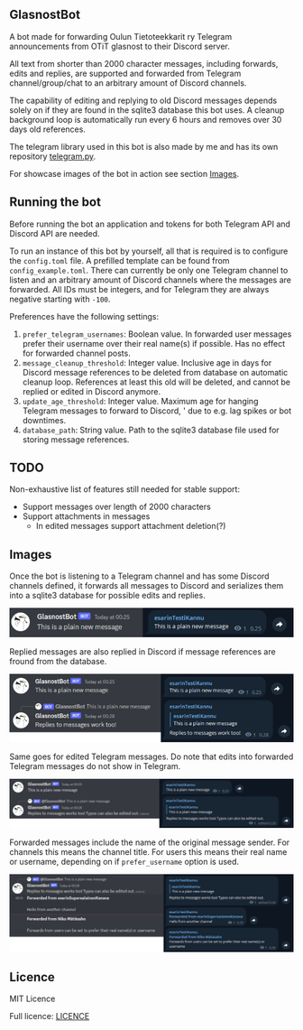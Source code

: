## GlasnostBot

A bot made for forwarding Oulun Tietoteekkarit ry Telegram announcements from OTiT glasnost to their Discord server.

All text from shorter than 2000 character messages, including forwards, edits and replies, are supported and forwarded 
from Telegram channel/group/chat to an arbitrary amount of Discord channels.

The capability of editing and replying to old Discord messages depends solely on if they are found in the sqlite3 
database this bot uses. A cleanup background loop is automatically run every 6 hours and removes over 30 days old 
references.

The telegram library used in this bot is also made by me and has its own repository 
[telegram.py](https://github.com/Visperi/telegram.py).

For showcase images of the bot in action see section [Images](#Images).

## Running the bot

Before running the bot an application and tokens for both Telegram API and Discord API are needed.

To run an instance of this bot by yourself, all that is required is to configure the `config.toml` file. 
A prefilled template can be found from `config_example.toml`. There can currently be only one Telegram channel to listen and an arbitrary amount of Discord channels where the 
messages are forwarded. All IDs must be integers, and for Telegram they are always negative starting with `-100`.

Preferences have the following settings:

1. `prefer_telegram_usernames`: Boolean value. In forwarded user messages prefer their username over their real name(s)
if possible. Has no effect for forwarded channel posts.
2. `message_cleanup_threshold`: Integer value. Inclusive age in days for Discord message references to be deleted from 
database on automatic cleanup loop. References at least this old will be deleted, and cannot be replied or edited in 
Discord anymore.
3. `update_age_threshold`: Integer value. Maximum age for hanging Telegram messages to forward to Discord, '
due to e.g. lag spikes or bot downtimes.
4. `database_path`: String value. Path to the sqlite3 database file used for storing message references.

## TODO
Non-exhaustive list of features still needed for stable support:

- Support messages over length of 2000 characters
- Support attachments in messages
    - In edited messages support attachment deletion(?)

## Images

Once the bot is listening to a Telegram channel and has some Discord channels defined, it forwards all messages to 
Discord and serializes them into a sqlite3 database for possible edits and replies.

![Plain new message](img/plain_new.png)

Replied messages are also replied in Discord if message references are fround from the database.

![Reply message](img/reply.png)

Same goes for edited Telegram messages. Do note that edits into forwarded Telegram messages do not show in Telegram.

![Edited message](img/edit.png)

Forwarded messages include the name of the original message sender. For channels this means the channel title. 
For users this means their real name or username, depending on if `prefer_username` option is used.

![Forwarded message](img/forward.png)

## Licence

MIT Licence

Full licence: [LICENCE](LICENCE)
